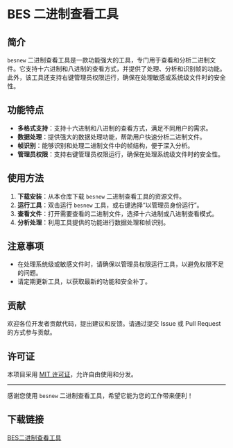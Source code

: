 # BES 二进制查看工具

## 简介

`besnew` 二进制查看工具是一款功能强大的工具，专门用于查看和分析二进制文件。它支持十六进制和八进制的查看方式，并提供了处理、分析和识别帧的功能。此外，该工具还支持右键管理员权限运行，确保在处理敏感或系统级文件时的安全性。

## 功能特点

- **多格式支持**：支持十六进制和八进制的查看方式，满足不同用户的需求。
- **数据处理**：提供强大的数据处理功能，帮助用户快速分析二进制文件。
- **帧识别**：能够识别和处理二进制文件中的帧结构，便于深入分析。
- **管理员权限**：支持右键管理员权限运行，确保在处理系统级文件时的安全性。

## 使用方法

1. **下载安装**：从本仓库下载 `besnew` 二进制查看工具的资源文件。
2. **运行工具**：双击运行 `besnew` 工具，或右键选择“以管理员身份运行”。
3. **查看文件**：打开需要查看的二进制文件，选择十六进制或八进制查看模式。
4. **分析处理**：利用工具提供的功能进行数据处理和帧识别。

## 注意事项

- 在处理系统级或敏感文件时，请确保以管理员权限运行工具，以避免权限不足的问题。
- 请定期更新工具，以获取最新的功能和安全补丁。

## 贡献

欢迎各位开发者贡献代码，提出建议和反馈。请通过提交 Issue 或 Pull Request 的方式参与贡献。

## 许可证

本项目采用 [MIT 许可证](LICENSE)，允许自由使用和分发。

---

感谢您使用 `besnew` 二进制查看工具，希望它能为您的工作带来便利！

## 下载链接

[BES二进制查看工具](https://pan.quark.cn/s/30deb00fa01f)